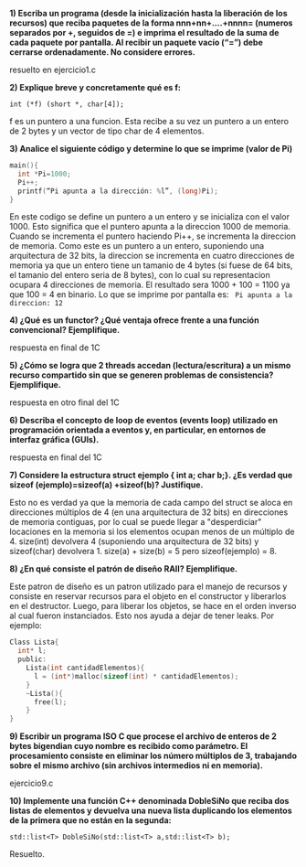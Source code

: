 **1) Escriba un programa (desde la inicialización hasta la liberación de los recursos) que reciba paquetes de la forma nnn+nn+....+nnnn= (numeros separados por +, seguidos de =) e imprima el resultado de la suma de cada paquete por pantalla. Al recibir un paquete vacío (“=”) debe cerrarse ordenadamente. No considere errores.**  

resuelto en ejercicio1.c

**2) Explique breve y concretamente qué es f:**  
```
int (*f) (short *, char[4]);
```

f es un puntero a una funcion. Esta recibe a su vez un puntero a un entero de 2 bytes y un vector de tipo char de 4 elementos.  

**3) Analice el siguiente código y determine lo que se imprime (valor de Pi)**  

```c
main(){
  int *Pi=1000;
  Pi++;
  printf(“Pi apunta a la dirección: %l”, (long)Pi);
}
```  

En este codigo se define un puntero a un entero y se inicializa con el valor 1000. Esto significa que el puntero apunta a la direccion 1000 de memoria. Cuando se incrementa el puntero haciendo Pi++, se incrementa la direccion de memoria. Como este es un puntero a un entero, suponiendo una arquitectura de 32 bits, la direccion se incrementa en cuatro direcciones de memoria ya que un entero tiene un tamanio de 4 bytes (si fuese de 64 bits, el tamanio del entero seria de 8 bytes), con lo cual su representacion ocupara 4 direcciones de memoria. El resultado sera 1000 + 100 = 1100 ya que 100 = 4 en binario. Lo que se imprime por pantalla es: ``` Pi apunta a la direccion: 12```

**4) ¿Qué es un functor? ¿Qué ventaja ofrece frente a una función convencional? Ejemplifique.**  

respuesta en final de 1C

**5) ¿Cómo se logra que 2 threads accedan (lectura/escritura) a un mismo recurso compartido sin que se generen problemas de consistencia? Ejemplifique.**    

respuesta en otro final del 1C

**6) Describa el concepto de loop de eventos (events loop) utilizado en programación orientada a eventos y, en particular, en entornos de interfaz gráfica (GUIs).**  

respuesta en final del 1C

**7) Considere la estructura struct ejemplo { int a; char b;}. ¿Es verdad que sizeof (ejemplo)=sizeof(a) +sizeof(b)? Justifique.**  

Esto no es verdad ya que la memoria de cada campo del struct se aloca en direcciones múltiplos de 4 (en una arquitectura de 32 bits) en direcciones de memoria contiguas, por lo cual se puede llegar a "desperdiciar" locaciones en la memoria si los elementos ocupan menos de un múltiplo de 4. size(int) devolvera 4 (suponiendo una arquitectura de 32 bits) y sizeof(char) devolvera 1. size(a) + size(b) = 5 pero sizeof(ejemplo) = 8.

**8) ¿En qué consiste el patrón de diseño RAII? Ejemplifique.**   

Este patron de diseño es un patron utilizado para el manejo de recursos y consiste en reservar recursos para el objeto en el constructor y liberarlos en el destructor. Luego, para liberar los objetos, se hace en el orden inverso al cual fueron instanciados. Esto nos ayuda a dejar de tener leaks. Por ejemplo:

```c
Class Lista{
  int* l;
  public:
    Lista(int cantidadElementos){
      l = (int*)malloc(sizeof(int) * cantidadElementos);
    }
    ~Lista(){
      free(l);
    }
}
```

**9) Escribir un programa ISO C que procese el archivo de enteros de 2 bytes bigendian cuyo nombre es recibido como parámetro. El procesamiento consiste en eliminar los número múltiplos de 3, trabajando sobre el mismo archivo (sin archivos intermedios ni en memoria).**  

ejercicio9.c

**10) Implemente una función C++ denominada DobleSiNo que reciba dos listas de elementos y devuelva una nueva lista duplicando los elementos de la primera que no están en la segunda:**  
```
std::list<T> DobleSiNo(std::list<T> a,std::list<T> b);
```  
Resuelto.
